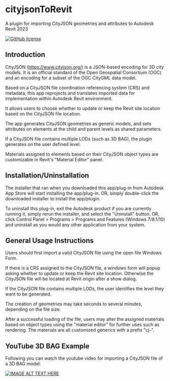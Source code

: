 # cityjsonToRevit
A plugin for importing CityJSON geometries and attributes to Autodesk Revit 2023

[![GitHub license](https://img.shields.io/github/license/tudelft3d/cityjsonToRevit?style=for-the-badge)](https://github.com/tudelft3d/cityjsonToRevit/blob/main/LICENSE.txt)

## Introduction

CityJSON (https://www.cityjson.org/) is a JSON-based encoding for 3D city models. It is an official standard of the Open Geospatial Consortium (OGC) and an encoding for a subset of the OGC CityGML data model.

Based on a CityJSON file coordination referencing system (CRS) and metadata, this app reprojects and translates imported data for implementation within Autodesk Revit environment.

It allows users to choose whether to update or keep the Revit site location based on the CityJSON file location.

The app generates CityJSON geometries as generic models, and sets attributes on elements at the child and parent levels as shared parameters.

If a CityJSON file contains multiple LODs (such as 3D BAG), the plugin generates on the user defined level.

Materials assigned to elements based on their CityJSON object types are customizable in Revit's "Material Editor" panel.

## Installation/Uninstallation

The installer that ran when you downloaded this app/plug-in from Autodesk App Store will start installing the app/plug-in. OR, simply double-click the downloaded installer to install the app/plugin.

To uninstall this plug-in, exit the Autodesk product if you are currently running it, simply rerun the installer, and select the "Uninstall" button. OR, click Control Panel > Programs > Programs and Features (Windows 7/8.1/10) and uninstall as you would any other application from your system.


## General Usage Instructions

Users should first import a valid CityJSON file using the open file Windows Form.

If there is a CRS assigned to the CityJSON file, a windows form will popup asking whether to update or keep the Revit site location. Otherwise the CityJSON file will be located at Revit origin after a show dialog.

If the CityJSON file contains multiple LODs, the user identifies the level they want to be generated.

The creation of geometries may take seconds to several minutes, depending on the file size.

After a successful loading of the file, users may alter the assigned materials based on object types using the "material editor” for further uses such as rendering. The materials are all customized generics with a prefix "cj-".

## YouTube 3D BAG Example

Following you can watch the youtube video for importing a CityJSON file of a 3D BAG model:

[![IMAGE ALT TEXT HERE](https://img.youtube.com/vi/WjDxKxvNdto/0.jpg)](https://www.youtube.com/watch?v=YWjDxKxvNdto)

